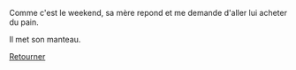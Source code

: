 Comme c'est le weekend, sa mère repond et me demande d'aller lui acheter du pain.

Il met son manteau.

[Retourner](../feu-de-camp.md)
